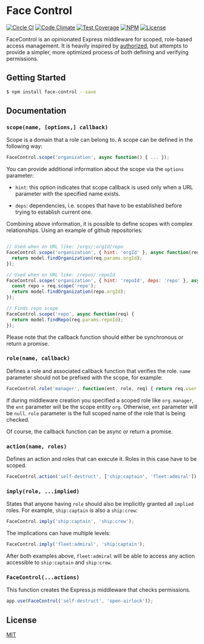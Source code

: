 # Face Control

[![Circle CI][7]][8]
[![Code Climate][3]][4]
[![Test Coverage][5]][6]
[![NPM][9]][10]
[![License][11]][2]

FaceControl is an opinionated Express middleware for scoped, role-based access management.
It is heavily inspired by [authorized][1], but attempts to provide a simpler, more
optimized process of both defining and verifying permissions.

## Getting Started
```sh
$ npm install face-control --save
```

## Documentation

### `scope(name, [options,] callback)`
Scope is a domain that a role can belong to. A scope can be defined in the
following way:
```js
FaceControl.scope('organization', async function() { ... });
```
You can provide additional information about the scope via the `options` parameter:

 + `hint`: this option indicates that scope callback is used only when a URL parameter
 with the specified name exists.

 + `deps`: dependencies, i.e. scopes that have to be established before trying to
 establish current one.

Combining above information, it is possible to define scopes with complex relationships.
Using an example of github repositories:
```js

// Used when on URL like: /orgs/:orgId/repo
FaceControl.scope('organization', { hint: 'orgId' }, async function(req) {
  return model.findOrganization(req.params.orgId);
});

// Used when on URL like: /repos/:repoId
FaceControl.scope('organization', { hint: 'repoId', deps: 'repo' }, async function(req) {
  const repo = req.scope('repo');
  return model.findOrganization(repo.orgId);
});

// Finds repo scope
FaceControl.scope('repo', async function(req) {
  return model.findRepo(req.params.repoId);
});

```

Please note that the callback function should either be synchronous or return a
promise.

### `role(name, callback)`
Defines a role and associated callback function that verifies the role.
`name` parameter should not be prefixed with the scope, for example:
```js
FaceControl.role('manager', function(ent, role, req) { return req.user.isManager; });
```

If during middleware creation you specified a scoped role like `org.manager`, the
`ent` parameter will be the scope entity `org`. Otherwise, `ent` parameter will be
`null`. `role` parameter is the full scoped name of the role that is being checked.

Of course, the callback function can be async or return a promise.


### `action(name, roles)`
Defines an action and roles that can execute it. Roles in this case have to be scoped.
```js
FaceControl.action('self-destruct', ['ship:captain', 'fleet:admiral']);
```

### `imply(role, ...implied)`
States that anyone having `role` should also be implicitly granted all `implied`
roles. For example, `ship:captain` is also a `ship:crew`:
```js
FaceControl.imply('ship:captain', 'ship:crew');
```
The implications can have multiple levels:
```js
FaceControl.imply('fleet:admiral', 'ship:captain');
```
After both examples above, `fleet:admiral` will be able to access any action accessible
to `ship:captain` and `ship:crew`.

### `FaceControl(...actions)`
This function creates the Express.js middleware that checks permissions.
```js
app.use(FaceControl('self-destruct', 'open-airlock'));
```

## License
[MIT][2]

[1]: https://github.com/tschaub/authorized
[2]: https://opensource.org/licenses/MIT

[3]: https://codeclimate.com/github/jluchiji/face-control/badges/gpa.svg
[4]: https://codeclimate.com/github/jluchiji/face-control
[5]: https://codeclimate.com/github/jluchiji/face-control/badges/coverage.svg
[6]: https://codeclimate.com/github/jluchiji/face-control/coverage
[7]: https://circleci.com/gh/jluchiji/face-control.svg?style=shield
[8]: https://circleci.com/gh/jluchiji/face-control
[9]: https://img.shields.io/npm/v/face-control.svg
[10]: https://www.npmjs.com/package/face-control
[11]: https://img.shields.io/npm/l/face-control.svg

